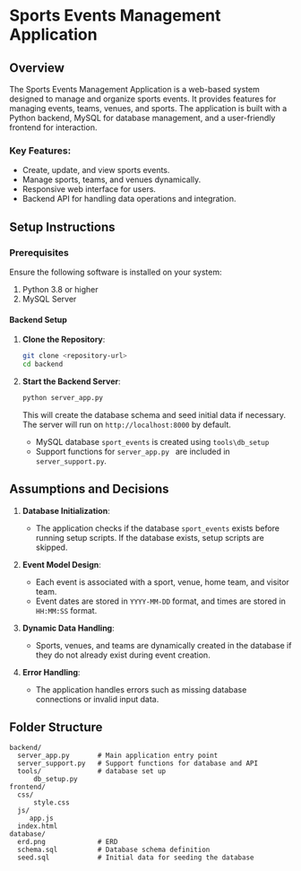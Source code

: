 # Sports Events Management Application

## Overview

The Sports Events Management Application is a web-based system designed to manage and organize sports events. It provides features for managing events, teams, venues, and sports. The application is built with a Python backend, MySQL for database management, and a user-friendly frontend for interaction.

### Key Features:

- Create, update, and view sports events.
- Manage sports, teams, and venues dynamically.
- Responsive web interface for users.
- Backend API for handling data operations and integration.

## Setup Instructions

### Prerequisites

Ensure the following software is installed on your system:

1. Python 3.8 or higher
2. MySQL Server

#### Backend Setup

1. **Clone the Repository**:

   ```bash
   git clone <repository-url>
   cd backend
   ```
2. **Start the Backend Server**:

   ```bash
   python server_app.py
   ```

   This will create the database schema and seed initial data if necessary. The server will run on `http://localhost:8000` by default.

   - MySQL database `sport_events` is created using `tools\db_setup`
   - Support functions for `server_app.py ` are included in `server_support.py`.

## Assumptions and Decisions

1. **Database Initialization**:

   - The application checks if the database `sport_events` exists before running setup scripts. If the database exists, setup scripts are skipped.

2. **Event Model Design**:

   - Each event is associated with a sport, venue, home team, and visitor team.
   - Event dates are stored in `YYYY-MM-DD` format, and times are stored in `HH:MM:SS` format.

3. **Dynamic Data Handling**:

   - Sports, venues, and teams are dynamically created in the database if they do not already exist during event creation.

4. **Error Handling**:

   - The application handles errors such as missing database connections or invalid input data.

## Folder Structure

```
backend/
  server_app.py       # Main application entry point
  server_support.py   # Support functions for database and API
  tools/              # database set up
      db_setup.py            
frontend/
  css/
      style.css                
  js/
     app.js
  index.html                 
database/
  erd.png             # ERD 
  schema.sql          # Database schema definition
  seed.sql            # Initial data for seeding the database
```

